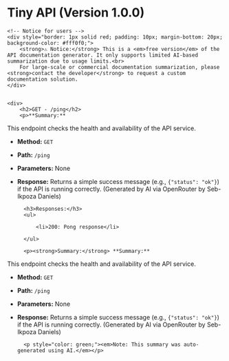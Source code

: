<p><!DOCTYPE html></p>

<html>
<head>
    <title>Tiny API Documentation</title>
</head>
<body>
    <h1>Tiny API (Version 1.0.0)</h1>

    <!-- Notice for users -->
    <div style="border: 1px solid red; padding: 10px; margin-bottom: 20px; background-color: #fff0f0;">
        <strong>⚠️ Notice:</strong> This is a <em>free version</em> of the API documentation generator. It only supports limited AI-based summarization due to usage limits.<br>
        For large-scale or commercial documentation summarization, please <strong>contact the developer</strong> to request a custom documentation solution.
    </div>


    <div>
        <h2>GET - /ping</h2>
        <p>**Summary:**

This endpoint checks the health and availability of the API service.

- **Method:** `GET`
- **Path:** `/ping`
- **Parameters:** None
- **Response:** Returns a simple success message (e.g., `{"status": "ok"}`) if the API is running correctly. (Generated by AI via OpenRouter by Seb-Ikpoza Daniels)</p>



        <h3>Responses:</h3>
        <ul>

            <li>200: Pong response</li>

        </ul>

        <p><strong>Summary:</strong> **Summary:**

This endpoint checks the health and availability of the API service.

- **Method:** `GET`
- **Path:** `/ping`
- **Parameters:** None
- **Response:** Returns a simple success message (e.g., `{"status": "ok"}`) if the API is running correctly. (Generated by AI via OpenRouter by Seb-Ikpoza Daniels)</p>

        <p style="color: green;"><em>Note: This summary was auto-generated using AI.</em></p>

    </div>

</body>
</html>
